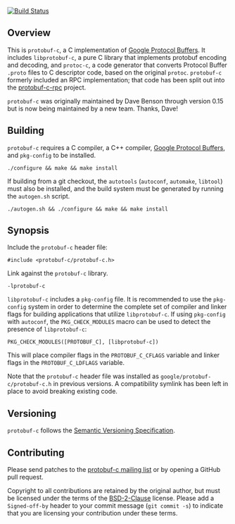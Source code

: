 [![Build Status](https://travis-ci.org/protobuf-c/protobuf-c.png?branch=master)](https://travis-ci.org/protobuf-c/protobuf-c)

## Overview

This is `protobuf-c`, a C implementation of [Google Protocol Buffers](https://developers.google.com/protocol-buffers/). It includes `libprotobuf-c`, a pure C library that implements protobuf encoding and decoding, and `protoc-c`, a code generator that converts Protocol Buffer `.proto` files to C descriptor code, based on the original `protoc`. `protobuf-c` formerly included an RPC implementation; that code has been split out into the [protobuf-c-rpc](https://github.com/protobuf-c/protobuf-c-rpc) project.

`protobuf-c` was originally maintained by Dave Benson through version 0.15 but is now being maintained by a new team. Thanks, Dave!

## Building

`protobuf-c` requires a C compiler, a C++ compiler, [Google Protocol Buffers](https://developers.google.com/protocol-buffers/), and `pkg-config` to be installed.

    ./configure && make && make install

If building from a git checkout, the `autotools` (`autoconf`, `automake`, `libtool`) must also be installed, and the build system must be generated by running the `autogen.sh` script.

    ./autogen.sh && ./configure && make && make install

## Synopsis

Include the `protobuf-c` header file:

    #include <protobuf-c/protobuf-c.h>

Link against the `protobuf-c` library.

    -lprotobuf-c

`libprotobuf-c` includes a `pkg-config` file. It is recommended to use the `pkg-config` system in order to determine the complete set of compiler and linker flags for building applications that utilize `libprotobuf-c`. If using `pkg-config` with `autoconf`, the `PKG_CHECK_MODULES` macro can be used to detect the presence of `libprotobuf-c`:

    PKG_CHECK_MODULES([PROTOBUF_C], [libprotobuf-c])

This will place compiler flags in the `PROTOBUF_C_CFLAGS` variable and linker flags in the `PROTOBUF_C_LDFLAGS` variable.

Note that the `protobuf-c` header file was installed as `google/protobuf-c/protobuf-c.h` in previous versions. A compatibility symlink has been left in place to avoid breaking existing code.

## Versioning

`protobuf-c` follows the [Semantic Versioning Specification](http://semver.org/).

## Contributing

Please send patches to the [protobuf-c mailing list](https://groups.google.com/forum/#!forum/protobuf-c) or by opening a GitHub pull request.

Copyright to all contributions are retained by the original author, but must be licensed under the terms of the [BSD-2-Clause](http://opensource.org/licenses/BSD-2-Clause) license. Please add a `Signed-off-by` header to your commit message (`git commit -s`) to indicate that you are licensing your contribution under these terms.
